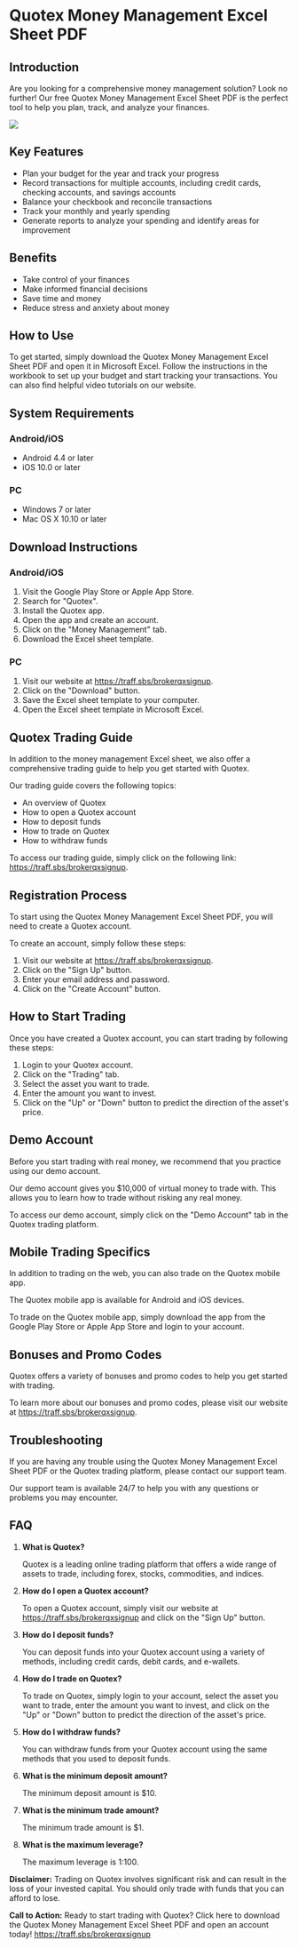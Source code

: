 # Quotex Money Management Excel Sheet PDF

## Introduction

Are you looking for a comprehensive money management solution? Look no
further! Our free Quotex Money Management Excel Sheet PDF is the perfect
tool to help you plan, track, and analyze your finances.

[![](https://static.quotex.io/files/4_en/300_250.jpg)](https://traff.sbs/brokerqxlid)

## Key Features

-   Plan your budget for the year and track your progress
-   Record transactions for multiple accounts, including credit cards,
    checking accounts, and savings accounts
-   Balance your checkbook and reconcile transactions
-   Track your monthly and yearly spending
-   Generate reports to analyze your spending and identify areas for
    improvement

## Benefits

-   Take control of your finances
-   Make informed financial decisions
-   Save time and money
-   Reduce stress and anxiety about money

## How to Use

To get started, simply download the Quotex Money Management Excel Sheet
PDF and open it in Microsoft Excel. Follow the instructions in the
workbook to set up your budget and start tracking your transactions. You
can also find helpful video tutorials on our website.

## System Requirements

### Android/iOS

-   Android 4.4 or later
-   iOS 10.0 or later

### PC

-   Windows 7 or later
-   Mac OS X 10.10 or later

## Download Instructions

### Android/iOS

1.  Visit the Google Play Store or Apple App Store.
2.  Search for "Quotex".
3.  Install the Quotex app.
4.  Open the app and create an account.
5.  Click on the "Money Management" tab.
6.  Download the Excel sheet template.

### PC

1.  Visit our website at https://traff.sbs/brokerqxsignup.
2.  Click on the "Download" button.
3.  Save the Excel sheet template to your computer.
4.  Open the Excel sheet template in Microsoft Excel.

## Quotex Trading Guide

In addition to the money management Excel sheet, we also offer a
comprehensive trading guide to help you get started with Quotex.

Our trading guide covers the following topics:

-   An overview of Quotex
-   How to open a Quotex account
-   How to deposit funds
-   How to trade on Quotex
-   How to withdraw funds

To access our trading guide, simply click on the following link:
https://traff.sbs/brokerqxsignup.

## Registration Process

To start using the Quotex Money Management Excel Sheet PDF, you will
need to create a Quotex account.

To create an account, simply follow these steps:

1.  Visit our website at https://traff.sbs/brokerqxsignup.
2.  Click on the "Sign Up" button.
3.  Enter your email address and password.
4.  Click on the "Create Account" button.

## How to Start Trading

Once you have created a Quotex account, you can start trading by
following these steps:

1.  Login to your Quotex account.
2.  Click on the "Trading" tab.
3.  Select the asset you want to trade.
4.  Enter the amount you want to invest.
5.  Click on the "Up" or "Down" button to predict the
    direction of the asset\'s price.

## Demo Account

Before you start trading with real money, we recommend that you practice
using our demo account.

Our demo account gives you \$10,000 of virtual money to trade with. This
allows you to learn how to trade without risking any real money.

To access our demo account, simply click on the "Demo Account" tab
in the Quotex trading platform.

## Mobile Trading Specifics

In addition to trading on the web, you can also trade on the Quotex
mobile app.

The Quotex mobile app is available for Android and iOS devices.

To trade on the Quotex mobile app, simply download the app from the
Google Play Store or Apple App Store and login to your account.

## Bonuses and Promo Codes

Quotex offers a variety of bonuses and promo codes to help you get
started with trading.

To learn more about our bonuses and promo codes, please visit our
website at https://traff.sbs/brokerqxsignup.

## Troubleshooting

If you are having any trouble using the Quotex Money Management Excel
Sheet PDF or the Quotex trading platform, please contact our support
team.

Our support team is available 24/7 to help you with any questions or
problems you may encounter.

## FAQ

1.  **What is Quotex?**

    Quotex is a leading online trading platform that offers a wide range
    of assets to trade, including forex, stocks, commodities, and
    indices.

2.  **How do I open a Quotex account?**

    To open a Quotex account, simply visit our website at
    https://traff.sbs/brokerqxsignup and click on the "Sign Up"
    button.

3.  **How do I deposit funds?**

    You can deposit funds into your Quotex account using a variety of
    methods, including credit cards, debit cards, and e-wallets.

4.  **How do I trade on Quotex?**

    To trade on Quotex, simply login to your account, select the asset
    you want to trade, enter the amount you want to invest, and click on
    the "Up" or "Down" button to predict the direction of
    the asset\'s price.

5.  **How do I withdraw funds?**

    You can withdraw funds from your Quotex account using the same
    methods that you used to deposit funds.

6.  **What is the minimum deposit amount?**

    The minimum deposit amount is \$10.

7.  **What is the minimum trade amount?**

    The minimum trade amount is \$1.

8.  **What is the maximum leverage?**

    The maximum leverage is 1:100.

**Disclaimer:** Trading on Quotex involves significant risk and can
result in the loss of your invested capital. You should only trade with
funds that you can afford to lose.

**Call to Action:** Ready to start trading with Quotex? Click here to
download the Quotex Money Management Excel Sheet PDF and open an account
today! https://traff.sbs/brokerqxsignup

